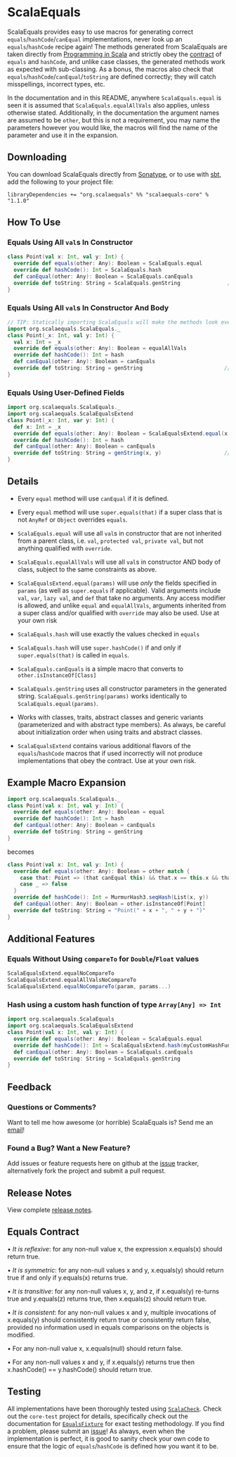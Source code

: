 # ScalaEquals

ScalaEquals provides easy to use macros for generating correct `equals`/`hashCode`/`canEqual` implementations,
never look up an `equals`/`hashCode` recipe again! The methods generated from ScalaEquals are taken directly
from [Programming in Scala][pis] and strictly obey the [contract][] of `equals` and `hashCode`, and unlike
case classes, the generated methods work as expected with sub-classing. As a bonus, the macros also check that
`equals`/`hashCode`/`canEqual`/`toString` are defined correctly; they will catch misspellings, incorrect
types, etc.

In the documentation and in this README, anywhere `ScalaEquals.equal` is seen it is assumed that 
`ScalaEquals.equalAllVals` also applies, unless otherwise stated. Additionally, in the documentation the
argument names are assumed to be `other`, but this is not a requirement, you may name the parameters
however you would like, the macros will find the name of the parameter and use it in the expansion.

## Downloading

You can download ScalaEquals directly from [Sonatype][sona], or to use with [sbt][], add the
following to your project file:

```
libraryDependencies += "org.scalaequals" %% "scalaequals-core" % "1.1.0"
```

## How To Use

### Equals Using All `val`s In Constructor
````scala
class Point(val x: Int, val y: Int) {
  override def equals(other: Any): Boolean = ScalaEquals.equal
  override def hashCode(): Int = ScalaEquals.hash
  def canEqual(other: Any): Boolean = ScalaEquals.canEquals
  override def toString: String = ScalaEquals.genString               // returns "Point(x, y)"
}
````
### Equals Using All `val`s In Constructor And Body
````scala
// TIP: Statically importing ScalaEquals will make the methods look even cleaner!
import org.scalaequals.ScalaEquals._
class Point(_x: Int, val y: Int) {
  val x: Int = _x
  override def equals(other: Any): Boolean = equalAllVals
  override def hashCode(): Int = hash
  def canEqual(other: Any): Boolean = canEquals
  override def toString: String = genString                          // returns "Point(_x, y)"
}
````
### Equals Using User-Defined Fields
````scala
import org.scalaequals.ScalaEquals._
import org.scalaequals.ScalaEqualsExtend
class Point(_x: Int, var y: Int) {
  def x: Int = _x
  override def equals(other: Any): Boolean = ScalaEqualsExtend.equal(x, y)
  override def hashCode(): Int = hash
  def canEqual(other: Any): Boolean = canEquals
  override def toString: String = genString(x, y)                    // returns "Point(x, y)"
}
````

## Details

 - Every `equal` method will use `canEqual` if it is defined. 

 - Every `equal` method will use `super.equals(that)` if a super class that is not 
`AnyRef` or `Object` overrides `equals`.

 - `ScalaEquals.equal` will use all `val`s in constructor that are not inherited
from a parent class, i.e. `val`, `protected val`, `private val`, but not anything
qualified with `override`.

 - `ScalaEquals.equalAllVals` will use all `val`s in constructor AND body of class,
subject to the same constraints as above.

 - `ScalaEqualsExtend.equal(params)` will use *only* the fields specified in `params` (as well as
`super.equals` if applicable). Valid arguments include `val`, `var`, `lazy val`, 
and `def` that take no arguments. Any access modifier is allowed, and unlike `equal` 
and `equalAllVals`, arguments inherited from a super class and/or qualified with `override` 
may also be used. Use at your own risk

 - `ScalaEquals.hash` will use exactly the values checked in `equals`

 - `ScalaEquals.hash` will use `super.hashCode()` if and only if `super.equals(that)` is called 
in `equals`.

 - `ScalaEquals.canEquals` is a simple macro that converts to `other.isInstanceOf[Class]`

 - `ScalaEquals.genString` uses all constructor parameters in the generated string.
`ScalaEquals.genString(params)` works identically to `ScalaEquals.equal(params)`.

 - Works with classes, traits, abstract classes and generic variants (parameterized and
with abstract type members). As always, be careful about initialization order when using 
traits and abstract classes.

 - `ScalaEqualsExtend` contains various additional flavors of the `equals`/`hashCode`
macros that if used incorrectly will not produce implementations that obey the contract.
Use at your own risk.

## Example Macro Expansion

````scala
import org.scalaequals.ScalaEquals._
class Point(val x: Int, val y: Int) {
  override def equals(other: Any): Boolean = equal
  override def hashCode(): Int = hash
  def canEqual(other: Any): Boolean = canEquals
  override def toString: String = genString
}
````
becomes
````scala
class Point(val x: Int, val y: Int) {
  override def equals(other: Any): Boolean = other match {
    case that: Point => (that canEqual this) && that.x == this.x && that.y == this.y
    case _ => false
  }
  override def hashCode(): Int = MurmurHash3.seqHash(List(x, y))
  def canEqual(other: Any): Boolean = other.isInstanceOf[Point]
  override def toString: String = "Point(" + x + ", " + y + ")"
}
````

## Additional Features

### Equals Without Using `compareTo` for `Double`/`Float` values
```scala
ScalaEqualsExtend.equalNoCompareTo
ScalaEqualsExtend.equalAllValsNoCompareTo
ScalaEqualsExtend.equalNoCompareTo(param, params...)
```

### Hash using a custom hash function of type `Array[Any] => Int`
```scala
import org.scalaequals.ScalaEquals
import org.scalaequals.ScalaEqualsExtend
class Point(val x: Int, val y: Int) {
  override def equals(other: Any): Boolean = ScalaEquals.equal
  override def hashCode(): Int = ScalaEqualsExtend.hash(myCustomHashFunction)
  def canEqual(other: Any): Boolean = ScalaEquals.canEquals
  override def toString: String = ScalaEquals.genString
}
```

## Feedback

### Questions or Comments?

Want to tell me how awesome (or horrible) ScalaEquals is? Send me an [email][asde]!

### Found a Bug? Want a New Feature?

Add issues or feature requests here on github at the [issue][] tracker, alternatively
fork the project and submit a pull request.

## Release Notes

View complete [release notes][release].

## Equals Contract

• *It is reflexive*: for any non-null value x, the expression x.equals(x) should return true.

• *It is symmetric*: for any non-null values x and y, x.equals(y) should return true
if and only if y.equals(x) returns true.

• *It is transitive*: for any non-null values x, y, and z, if x.equals(y) re-turns true and
y.equals(z) returns true, then x.equals(z) should return true.

• *It is consistent*: for any non-null values x and y, multiple invocations of x.equals(y)
should consistently return true or consistently return false, provided no information used
in equals comparisons on the objects is modified.

• For any non-null value x, x.equals(null) should return false.

• For any non-null values x and y, if x.equals(y) returns true then x.hashCode() == y.hashCode()
should return true.

## Testing

All implementations have been thoroughly tested using [`ScalaCheck`][check]. Check out 
the `core-test` project for details, specifically check out the documentation for 
[`EqualsFixture`][fixture] for exact testing methodology. If you find a problem, please
submit an [issue][]! As always, even when the implementation is perfect, it is good to
sanity check your own code to ensure that the logic of `equals`/`hashCode` is defined 
how you want it to be.

[fixture]: https://github.com/dicarlo2/ScalaEquals/blob/master/core-test/src/test/scala/org/scalaequals/test/EqualsFixture.scala
[issue]: https://github.com/dicarlo2/ScalaEquals/issues
[pis]: http://www.amazon.com/Programming-Scala-Comprehensive-Step-Step/dp/0981531644
[check]: https://github.com/rickynils/scalacheck
[asd]: https://github.com/dicarlo2
[asde]: alexdicarlo@gmail.com
[simple]: http://www.scala-sbt.org/
[sona]: http://oss.sonatype.org/content/repositories/releases/org/scalaequals/
[release]: https://github.com/dicarlo2/ScalaEquals/blob/master/RELEASE_NOTES.md
[contract]: https://github.com/dicarlo2/ScalaEquals#equals-contract
[sbt]: http://www.scala-sbt.org/
